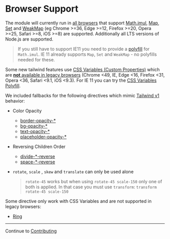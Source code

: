 # Browser Support

The module will currently run in [all browsers](https://browserslist.dev/?q=PjAlLCBub3QgQ2hyb21lIDwzNiwgbm90IEVkZ2UgPDEyLCBub3QgRmlyZWZveCA8MjAsIG5vdCBPcGVyYSA8MjUsIG5vdCBTYWZhcmkgPDgsIG5vdCBpT1MgPDgsIG5vdCBPcGVyYU1vYmlsZSA8PSAxMi4xLCBub3QgaWUgPD0gMTEsIG5vdCBJRV9Nb2IgPD0gMTE%3D) that support [Math.imul](https://caniuse.com/mdn-javascript_builtins_math_imul), [Map](https://caniuse.com/mdn-javascript_builtins_map), [Set](https://caniuse.com/mdn-javascript_builtins_set) and [WeakMap](https://caniuse.com/mdn-javascript_builtins_weakmap) (eg Chrome >=36, Edge >=12, Firefox >=20, Opera >=25, Safari >=8, iOS >=8) are supported. Additionally all LTS versions of Node.js are supported.

> If you still have to support IE11 you need to provide a [polyfill](https://developer.mozilla.org/en-US/docs/Web/JavaScript/Reference/Global_Objects/Math/imul#Polyfill) for `Math.imul`. IE 11 already supports `Map`, `Set` and `WeakMap` - no polyfills needed for these.

Some new tailwind features use [CSS Variables (Custom Properties)](https://developer.mozilla.org/en-US/docs/Web/CSS/Using_CSS_custom_properties) which are [**not** available in legacy browsers](https://caniuse.com/css-variables) (Chrome <49, IE, Edge <16, Firefox <31, Opera <36, Safari <9.1, iOS <9.3). For IE 11 you can try the [CSS Variables Polyfill](https://github.com/nuxodin/ie11CustomProperties).

We included fallbacks for the following directives which mimic [Tailwind v1](https://v1.tailwindcss.com/) behavior:

- Color Opacity
  - [border-opacity-\*](https://tailwindcss.com/docs/border-opacity)
  - [bg-opacity-\*](https://tailwindcss.com/docs/background-opacity)
  - [text-opacity-\*](https://tailwindcss.com/docs/text-opacity)
  - [placeholder-opacity-\*](https://tailwindcss.com/docs/placeholder-opacity)
- Reversing Children Order
  - [divide-\*-reverse](https://tailwindcss.com/docs/divide-width#reversing-children-order)
  - [space-\*-reverse](https://tailwindcss.com/docs/space#reversing-children-order)
- `rotate`, `scale` , `skew` and `translate` can only be used alone

  > `rotate-45` works but when using `rotate-45 scale-150` only one of both is applied. In that case you must use `transform`: `transform rotate-45 scale-150`

Some directive only work with CSS Variables and are not supported in legacy browsers:

- [Ring](https://tailwindcss.com/docs/ring-width)

<hr/>

Continue to [Contributing](./contributing.md)
